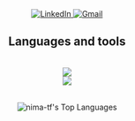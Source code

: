 <!--
**nima-tf/nima-tf** is a ✨ _special_ ✨ repository because its `README.md` (this file) appears on your GitHub profile.

Here are some ideas to get you started:

- 🔭 I’m currently working on ...
- 🌱 I’m currently learning ...
- 👯 I’m looking to collaborate on ...
- 🤔 I’m looking for help with ...
- 💬 Ask me about ...
- 📫 How to reach me: ...
- 😄 Pronouns: ...
- ⚡ Fun fact: ...


<h3 alight="center">
  A software developer based in Canada
</h3>
-->

<div align="center">
  <a href="https://www.linkedin.com/in/nima-tf/" target="_blank">
      <img alt="LinkedIn" src="https://img.shields.io/badge/LinkedIn-0077B5?style=for-the-badge&logo=linkedin&logoColor=white">
  </a>  
  <a href="mailto:nima.taherifard@gmail.com">
      <img alt="Gmail" src="https://img.shields.io/badge/Gmail-D14836?style=for-the-badge&logo=gmail&logoColor=white">
  </a>  
<!--
  <a href="https://" target="_blank" target="_blank">
     <img alt="Personal website" src="e" target="_blank" />
  </a>
-->
</div>
 
<h2 align="center">
  Languages and tools
</h2>
<br/>
<div align="center">
  <img src="https://skillicons.dev/icons?i=cs,dotnet,python,javascript,typescript,nodejs,nextjs,react,angular" /><br>
  <img src="https://skillicons.dev/icons?i=aws,tailwind,mongodb,mysql,html,css,unity,ps,blender" />
</div>
<br />
<div align="center">

  ![nima-tf's Top Languages](https://github-readme-stats.vercel.app/api/top-langs/?username=nima-tf&theme=vue-dark&show_icons=true&hide_border=true&layout=compact)
